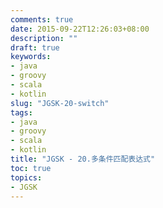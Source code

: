 ```yaml
---
comments: true
date: 2015-09-22T12:26:03+08:00
description: ""
draft: true
keywords:
- java
- groovy
- scala
- kotlin
slug: "JGSK-20-switch"
tags:
- java
- groovy
- scala
- kotlin
title: "JGSK - 20.多条件匹配表达式"
toc: true
topics:
- JGSK
---
```


